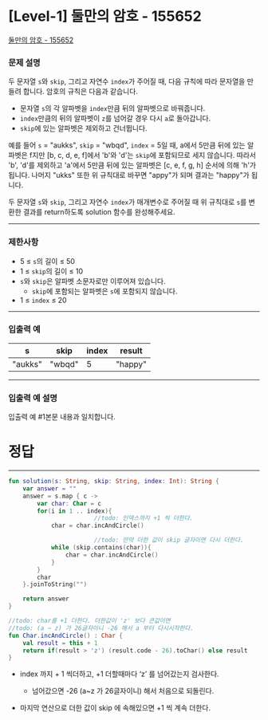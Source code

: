# [Level-1] 둘만의 암호 - 155652

[둘만의 암호 - 155652](https://school.programmers.co.kr/learn/courses/30/lessons/155652)

### **문제 설명**

두 문자열 `s`와 `skip`, 그리고 자연수 `index`가 주어질 때, 다음 규칙에 따라 문자열을 만들려 합니다. 암호의 규칙은 다음과 같습니다.

- 문자열 `s`의 각 알파벳을 `index`만큼 뒤의 알파벳으로 바꿔줍니다.
- `index`만큼의 뒤의 알파벳이 `z`를 넘어갈 경우 다시 `a`로 돌아갑니다.
- `skip`에 있는 알파벳은 제외하고 건너뜁니다.

예를 들어 `s` = "aukks", `skip` = "wbqd", `index` = 5일 때, a에서 5만큼 뒤에 있는 알파벳은 f지만 [b, c, d, e, f]에서 'b'와 'd'는 `skip`에 포함되므로 세지 않습니다. 따라서 'b', 'd'를 제외하고 'a'에서 5만큼 뒤에 있는 알파벳은 [c, e, f, g, h] 순서에 의해 'h'가 됩니다. 나머지 "ukks" 또한 위 규칙대로 바꾸면 "appy"가 되며 결과는 "happy"가 됩니다.

두 문자열 `s`와 `skip`, 그리고 자연수 `index`가 매개변수로 주어질 때 위 규칙대로 `s`를 변환한 결과를 return하도록 solution 함수를 완성해주세요.

---

### 제한사항

- 5 ≤ `s`의 길이 ≤ 50
- 1 ≤ `skip`의 길이 ≤ 10
- `s`와 `skip`은 알파벳 소문자로만 이루어져 있습니다.
    - `skip`에 포함되는 알파벳은 `s`에 포함되지 않습니다.
- 1 ≤ `index` ≤ 20

---

### 입출력 예

| s | skip | index | result |
| --- | --- | --- | --- |
| "aukks" | "wbqd" | 5 | "happy" |

---

### 입출력 예 설명

입출력 예 #1본문 내용과 일치합니다.

# 정답

---

```kotlin
fun solution(s: String, skip: String, index: Int): String {
    var answer = ""
    answer = s.map { c ->
        var char: Char = c
        for(i in 1 .. index){
						//todo: 인덱스까지 +1 씩 더한다.
            char = char.incAndCircle()

						//todo: 만약 더한 값이 skip 글자이면 다시 더한다.
            while (skip.contains(char)){
                char = char.incAndCircle()
            }
        }
        char
    }.joinToString("")

    return answer
}

//todo: char를 +1 더한다. 더한값이 'z' 보다 큰값이면 
//todo: (a ~ z) 가 26글자이니 -26 해서 a 부터 다시시작한다.
fun Char.incAndCircle() : Char {
    val result = this + 1
    return if(result > 'z') (result.code - 26).toChar() else result
}
```

- index 까지 + 1 씩더하고, +1 더할때마다 ‘z’ 를 넘어갔는지 검사한다.
    - 넘어갔으면 -26 (a~z 가 26글자이니) 해서 처음으로 되돌린다.

- 마지막 연산으로 더한 값이 skip 에 속해있으면 +1 씩 계속 더한다.
